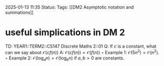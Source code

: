 2025-01-13 11:35
Status: 
Tags: [[DM2 Asymptotic notation and summations]]
# useful simplications in DM 2

TD: YEAR1::TERM2::CS147 Discrete Maths 2::01 
Q: If $c$ is a constant, what can we say about $\mathcal O(cf(n))$
A:  $\mathcal O(cf(n)) = \mathcal O(f(n))$
◦ Example 1: $\mathcal O(5n^2 ) = \mathcal O(n^2 )$.
◦ Example 2: $\mathcal O(\log_a n) =\mathcal O(\log_b n)$ if $a, b > 0$ are constants.
<!--ID: 1736770745519-->
